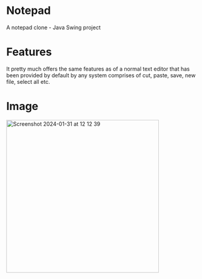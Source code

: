 # Notepad
A notepad clone - Java Swing project


# Features
It pretty much offers the same features as of a normal text editor that has been provided by default by any system comprises of cut, paste, save, new file, select all etc.

# Image
<img width="402" alt="Screenshot 2024-01-31 at 12 12 39" src="https://github.com/Henil61298/Notepad/assets/44196527/678d3dfb-4896-468c-9b13-5ed475e62c79">
